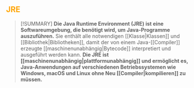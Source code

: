## <font color = "orange">JRE</font>

>[!SUMMARY]
>**Die Java Runtime Environment (JRE) ist eine Softwareumgebung, die benötigt wird, um Java-Programme auszuführen.** Sie enthält alle notwendigen [[Klasse|Klassen]] und [[Bibliothek|Bibliotheken]], damit der von einem Java-[[Compiler]] erzeugte [[maschinenunabhängig|Bytecode]] interpretiert und ausgeführt werden kann. **Die JRE ist [[maschinenunabhängig|plattformunabhängig]] und ermöglicht es, Java-Anwendungen auf verschiedenen Betriebssystemen wie Windows, macOS und Linux ohne Neu [[Compiler|kompilieren]] zu müssen.**
